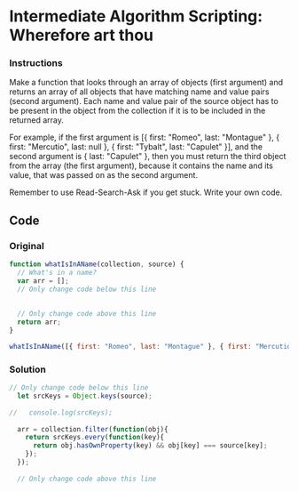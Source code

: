 # Intermediate Algorithm Scripting: Wherefore art thou

### Instructions

Make a function that looks through an array of objects (first argument) and returns an array of all objects that have matching name and value pairs (second argument). Each name and value pair of the source object has to be present in the object from the collection if it is to be included in the returned array.

For example, if the first argument is [{ first: "Romeo", last: "Montague" }, { first: "Mercutio", last: null }, { first: "Tybalt", last: "Capulet" }], and the second argument is { last: "Capulet" }, then you must return the third object from the array (the first argument), because it contains the name and its value, that was passed on as the second argument.

Remember to use Read-Search-Ask if you get stuck. Write your own code.

## Code

### Original

```javascript
function whatIsInAName(collection, source) {
  // What's in a name?
  var arr = [];
  // Only change code below this line
  
  
  // Only change code above this line
  return arr;
}

whatIsInAName([{ first: "Romeo", last: "Montague" }, { first: "Mercutio", last: null }, { first: "Tybalt", last: "Capulet" }], { last: "Capulet" });

```

### Solution

```javascript
// Only change code below this line
  let srcKeys = Object.keys(source);
  
//   console.log(srcKeys);
  
  arr = collection.filter(function(obj){
    return srcKeys.every(function(key){
      return obj.hasOwnProperty(key) && obj[key] === source[key];
    });
  });
    
  // Only change code above this line
```
